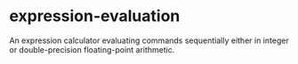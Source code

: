 # expression-evaluation
An expression calculator evaluating commands sequentially either in integer or double-precision floating-point arithmetic.

